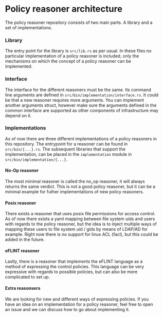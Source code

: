 Policy reasoner architecture
============================

The policy reasoner repository consists of two main parts. A library and a set of
implementations.

### Library

The entry point for the library is `src/lib.rs` as per usual.
In these files no particular implementation of a policy reasoner is included, only
the mechanisms on which the concept of a policy reasoner can be implemented.

### Interface

The interface for the different reasoners must be the same. Its command line
arguments are defined in `src/bin/implementation/interface.rs`. It could be that a new
reasoner requires more arguments. You can implement another arguments struct, however
make sure the arguments defined in the common interface are supported as other
components of infrastructure may depend on it.

### Implementations

As of now there are three different implementations of a policy reasoners in
this repository. The entrypoint for a reasoner can be found in `src/bin/{...}.rs`.
The subsequent libraries that support the implementation, can be placed in the
`implementation` module in `src/bin/implementation/{...}`.

#### No-Op reasoner

The most minimal reasoner is called the no_op reasoner, it will always returns the
same verdict. This is not a good policy reasoner, but it can be a minimal
example for futher implementations of new policy reasoners.

#### Posix reasoner

There exists a reasoner that uses posix file permissions for access control. As
of now there exists a yaml mapping between file system uids and users with
regards to the policy reasoner, but the idea is to inject multiple ways of
mapping these users to file system uid / gids by means of LDAP/AD for example.
Right now there is no support for linux ACL (facl), but this could be added in
the future.

#### eFLINT reasoner

Lastly, there is a reasoner that implements the eFLINT language as a method of
expressing the control policies. This language can be very expressive with
regards to possible policies, but can also be more complicated to set up.

#### Extra reasonsers

We are looking for new and different ways of expressing policies. If you have an
idea on an implementation for a policy reasoner, feel free to open an issue and
we can discuss how to go about implementing it.
